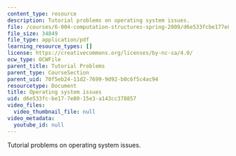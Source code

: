 ```yaml
---
content_type: resource
description: Tutorial problems on operating system issues.
file: /courses/6-004-computation-structures-spring-2009/d6e533fcbe177e8015e3a143cc378857_MIT6_004s09_tutor18.pdf
file_size: 34849
file_type: application/pdf
learning_resource_types: []
license: https://creativecommons.org/licenses/by-nc-sa/4.0/
ocw_type: OCWFile
parent_title: Tutorial Problems
parent_type: CourseSection
parent_uid: 70f5eb24-11d2-7699-9d92-b0c6f5c4ac94
resourcetype: Document
title: Operating system issues
uid: d6e533fc-be17-7e80-15e3-a143cc378857
video_files:
  video_thumbnail_file: null
video_metadata:
  youtube_id: null
---
```

Tutorial problems on operating system issues.